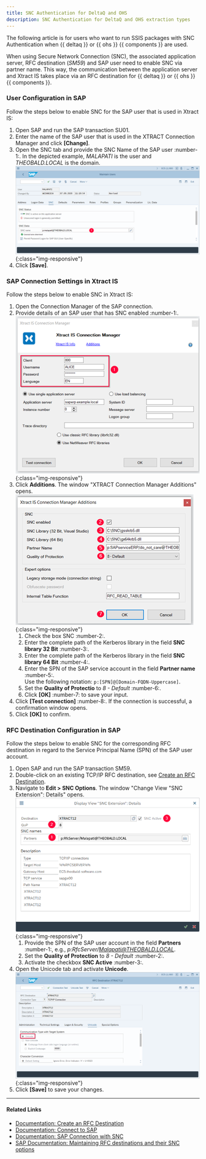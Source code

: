 ```yaml
---
title: SNC Authentication for DeltaQ and OHS
description: SNC Authentication for DeltaQ and OHS extraction types
---
```



The following article is for users who want to run SSIS packages with SNC Authentication when {{ deltaq }} or {{ ohs }} {{ components }} are used. 

When using Secure Network Connection (SNC), the associated application server, RFC destination (*SM59*) and SAP user need to enable SNC via partner name. 
This way, the communication between the application server and Xtract IS takes place via an RFC destination for {{ deltaq }} or {{ ohs }} {{ components }}. 

### User Configuration in SAP

Follow the steps below to enable SNC for the SAP user that is used in Xtract IS:

1. Open SAP and run the SAP transaction SU01.
2. Enter the name of the SAP user that is used in the XTRACT Connection Manager and click **[Change]**. 
3. Open the SNC tab and provide the SNC Name of the SAP user :number-1:. In the depicted example, *MALAPATI* is the user and *THEOBALD.LOCAL* is the domain.<br>
![sap_user_settings_snc](../assets/images/xis/articles/sap_user_settings_snc.png){:class="img-responsive"}
4. Click **[Save]**. 


### SAP Connection Settings in Xtract IS

Follow the steps below to enable SNC in Xtract IS:

1. Open the Connection Manager of the SAP connection.
2. Provide details of an SAP user that has SNC enabled :number-1:.<br>
![connection_manager](../assets/images/xis/articles/connection_manager.png){:class="img-responsive"}
3. Click **Additions**. The window "XTRACT Connection Manager Additions" opens.<br>
	![connection_manager_addition](../assets/images/xis/articles/connection_manager_addition.png){:class="img-responsive"}
	1. Check the box SNC :number-2:.
	2. Enter the complete path of the Kerberos library in the field **SNC library 32 Bit** :number-3:.
	3. Enter the complete path of the Kerberos library in the field **SNC library 64 Bit** :number-4:.
	4. Enter the SPN of the SAP service account in the field **Partner name** :number-5:. <br>Use the following notation: `p:[SPN]@[Domain-FQDN-Uppercase]`.
	5. Set the **Quality of Protectio** to *8 - Default* :number-6:.
	6. Click **[OK]** :number-7: to save your input.
4. Click **[Test connection]** :number-8:. If the connection is successful, a confirmation window opens.
5. Click **[OK]** to confirm.
   

### RFC Destination Configuration in SAP

Follow the steps below to enable SNC for the corresponding RFC destination in regard to the Service Principal Name (SPN) of the SAP user account. 

1. Open SAP and run the SAP transaction SM59.
2. Double-click on an existing TCP/IP RFC destination, see [Create an RFC Destination](../documentation/setup-in-sap/customization-for-ohs-in-bw.md/#create-an-rfc-destination).
3. Navigate to **Edit > SNC Options**. The window "Change View "SNC Extension": Details" opens.<br>
![rfc_destination_snc1](../assets/images/xis/articles/rfc_destination_snc1.png){:class="img-responsive"}
	1. Provide the SPN of the SAP user account in the field **Partners** :number-1:, e.g., *p:RfcServer/Malapati@THEOBALD.LOCAL*.
    2. Set the **Quality of Protection** to *8 - Default* :number-2:.
    3. Activate the checkbox **SNC Active** :number-3:.
4.	Open the Unicode tab and activate **Unicode**.<br>
![rfc_destination_unicode](../assets/images/xis/articles/rfc_destination_unicode.png){:class="img-responsive"}
5. Click **[Save]** to save your changes.

***********
#### Related Links
- [Documentation: Create an RFC Destination](../documentation/setup-in-sap/customization-for-ohs-in-bw.md/#create-an-rfc-destination)
- [Documentation: Connect to SAP](../documentation/sap-connection/#connect-to-sap.md)
- [Documentation: SAP Connection with SNC](../documentation/sap-connection/snc-authentication.md)
- [SAP Documentation: Maintaining RFC destinations and their SNC options](https://help.sap.com/viewer/e73bba71770e4c0ca5fb2a3c17e8e229/7.5.8/en-US/57898009a859493a8bce56caaf0f8e13.html)


